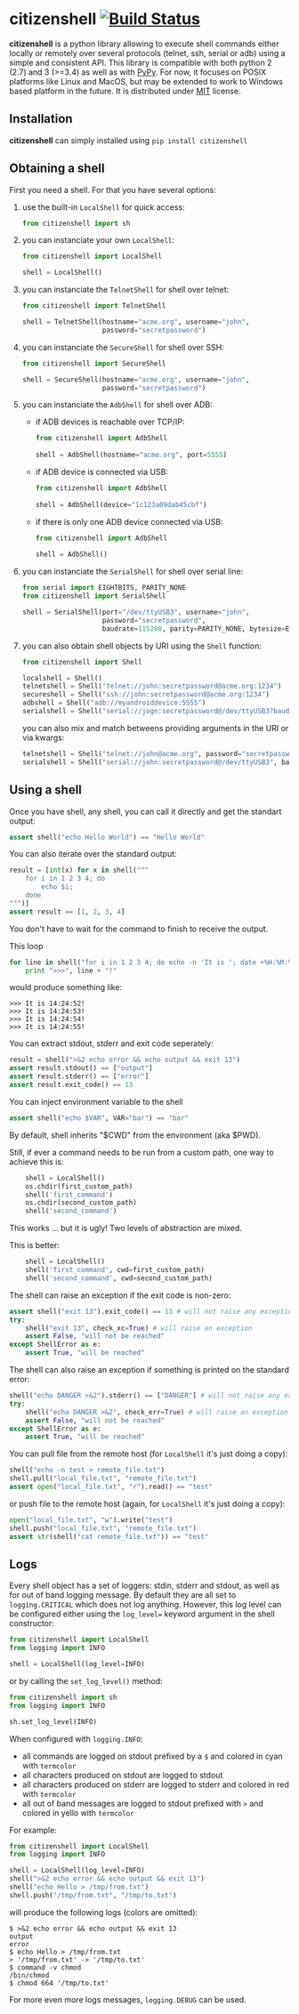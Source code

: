 # citizenshell [![Build Status](https://travis-ci.org/meuter/citizenshell.svg?branch=master)](https://travis-ci.org/meuter/citizenshell)

__citizenshell__ is a python library allowing to execute shell commands either locally or remotely over several protocols (telnet, ssh, serial or adb) using a simple and consistent API. This library is compatible with both python 2 (2.7) and 3 (>=3.4) as well as with [PyPy](https://pypy.org/). For now, it focuses on POSIX platforms like Linux and MacOS, but may be extended to work to Windows based platform in the future. It is distributed under
[MIT](https://opensource.org/licenses/MIT) license.

## Installation

__citizenshell__ can simply installed using `pip install citizenshell`

## Obtaining a shell

First you need a shell. For that you have several options:

1. use the built-in `LocalShell` for quick access:

    ```python
    from citizenshell import sh
    ```

2. you can instanciate your own `LocalShell`:

    ```python
    from citizenshell import LocalShell

    shell = LocalShell()
    ```

3. you can instanciate the `TelnetShell` for shell over telnet:

    ```python
    from citizenshell import TelnetShell

    shell = TelnetShell(hostname="acme.org", username="john",
                        password="secretpassword")
    ```

4. you can instanciate the `SecureShell` for shell over SSH:

    ```python
    from citizenshell import SecureShell

    shell = SecureShell(hostname="acme.org", username="john",
                        password="secretpassword")
    ```

5. you can instanciate the `AdbShell` for shell over ADB:

    - if ADB devices is reachable over TCP/IP:

      ```python
      from citizenshell import AdbShell
  
      shell = AdbShell(hostname="acme.org", port=5555)
      ```

    - if ADB device is connected via USB:

      ```python
      from citizenshell import AdbShell
  
      shell = AdbShell(device="1c123a09dab45cbf")
      ```

    - if there is only one ADB device connected via USB:

      ```python
      from citizenshell import AdbShell
  
      shell = AdbShell()
      ```

6. you can instanciate the `SerialShell` for shell over serial line:

    ```python
    from serial import EIGHTBITS, PARITY_NONE
    from citizenshell import SerialShell

    shell = SerialShell(port="/dev/ttyUSB3", username="john",
                        password="secretpassword",
                        baudrate=115200, parity=PARITY_NONE, bytesize=EIGHTBITS)
    ```

7. you can also obtain shell objects by URI using the `Shell` function:

    ```python
    from citizenshell import Shell

    localshell = Shell()
    telnetshell = Shell("telnet://john:secretpassword@acme.org:1234")
    secureshell = Shell("ssh://john:secretpassword@acme.org:1234")
    adbshell = Shell("adb://myandroiddevice:5555")
    serialshell = Shell("serial://jogn:secretpassword@/dev/ttyUSB3?baudrate=115200")
    ```

    you can also mix and match betweens providing arguments in the URI or via kwargs:

    ```python
    telnetshell = Shell("telnet://john@acme.org", password="secretpassword", port=1234)
    serialshell = Shell("serial://john:secretpassword@/dev/ttyUSB3", baudrate=115200)
    ```

## Using a shell

Once you have shell, any shell, you can call it directly and get the standart output:

```python
assert shell("echo Hello World") == "Hello World"
```

You can also iterate over the standard output:

```python
result = [int(x) for x in shell("""
    for i in 1 2 3 4; do
        echo $i;
    done
""")]
assert result == [1, 2, 3, 4]
```

You don't have to wait for the command to finish to receive the output.

This loop

```python
for line in shell("for i in 1 2 3 4; do echo -n 'It is '; date +%H:%M:%S; sleep 1; done", wait=False):
    print ">>>", line + "!"
```

would produce something like:

```text
>>> It is 14:24:52!
>>> It is 14:24:53!
>>> It is 14:24:54!
>>> It is 14:24:55!
```

You can extract stdout, stderr and exit code seperately:

```python
result = shell(">&2 echo error && echo output && exit 13")
assert result.stdout() == ["output"]
assert result.stderr() == ["error"]
assert result.exit_code() == 13
```

You can inject environment variable to the shell

```python
assert shell("echo $VAR", VAR="bar") == "bar"
```

By default, shell inherits "$CWD" from the environment (aka $PWD).

Still, if ever a command needs to be run from a custom path, one
way to achieve this is:

```python
    shell = LocalShell()
    os.chdir(first_custom_path)
    shell('first_command')
    os.chdir(second_custom_path)
    shell('second_command')
```

This works ... but it is ugly! Two levels of abstraction are mixed.

This is better:

```python
    shell = LocalShell()
    shell('first_command', cwd=first_custom_path)
    shell('second_command', cwd=second_custom_path)
```

The shell can raise an exception if the exit code is non-zero:

```python
assert shell("exit 13").exit_code() == 13 # will not raise any exception
try:
    shell("exit 13", check_xc=True) # will raise an exception
    assert False, "will not be reached"
except ShellError as e:
    assert True, "will be reached"
```

The shell can also raise an exception if something is printed on the standard error:

```python
shell("echo DANGER >&2").stderr() == ["DANGER"] # will not raise any exception
try:
    shell("echo DANGER >&2", check_err=True) # will raise an exception
    assert False, "will not be reached"
except ShellError as e:
    assert True, "will be reached"
```

You can pull file from the remote host (for `LocalShell` it's just doing a copy):

```python
shell("echo -n test > remote_file.txt")
shell.pull("local_file.txt", "remote_file.txt")
assert open("local_file.txt", "r").read() == "test"
```

or push file to the remote host (again, for `LocalShell` it's just doing a copy):

```python
open("local_file.txt", "w").write("test")
shell.push("local_file.txt", "remote_file.txt")
assert str(shell("cat remote_file.txt")) == "test"
```

## Logs

Every shell object has a set of loggers: stdin, stderr and stdout, as well as for out of band logging message. 
By default they are all set to `logging.CRITICAL` which does not log anything. However, this log level
can be configured either using the `log_level=` keyword argument in the shell constructor:

```python
from citizenshell import LocalShell
from logging import INFO

shell = LocalShell(log_level=INFO)
```

or by calling the `set_log_level()` method:

```python
from citizenshell import sh
from logging import INFO

sh.set_log_level(INFO)
```

When configured with `logging.INFO`:
- all commands are logged on stdout prefixed by a `$` and colored in cyan with `termcolor`
- all characters produced on stdout are logged to stdout
- all characters produced on stderr are logged to stderr and colored in red with `termcolor`
- all out of band messages are logged to stdout prefixed with `>` and colored in yello with `termcolor`

For example:

```python
from citizenshell import LocalShell
from logging import INFO

shell = LocalShell(log_level=INFO)
shell(">&2 echo error && echo output && exit 13")
shell("echo Hello > /tmp/from.txt")
shell.push("/tmp/from.txt", "/tmp/to.txt")
```

will produce the following logs (colors are omitted):

```
$ >&2 echo error && echo output && exit 13
output
error
$ echo Hello > /tmp/from.txt
> '/tmp/from.txt' -> '/tmp/to.txt'
$ command -v chmod
/bin/chmod
$ chmod 664 '/tmp/to.txt'
```

For more even more logs messages, `logging.DEBUG` can be used. 

